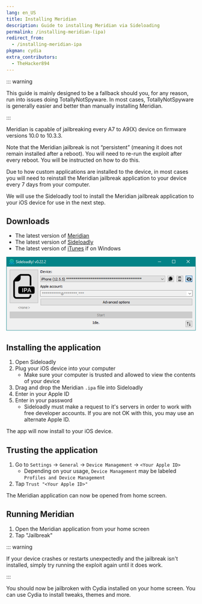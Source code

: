 ```yaml
---
lang: en_US
title: Installing Meridian
description: Guide to installing Meridian via Sideloading
permalink: /installing-meridian-(ipa)
redirect_from:
  - /installing-meridian-ipa
pkgman: cydia
extra_contributors:
  - TheHacker894
---
```


::: warning

This guide is mainly designed to be a fallback should you, for any reason, run into issues doing <router-link to="/using-tns">TotallyNotSpyware</router-link>. In most cases, TotallyNotSpyware is generally easier and better than manually installing Meridian.

:::

Meridian is capable of jailbreaking every A7 to A9(X) device on firmware versions 10.0 to 10.3.3.

Note that the Meridian jailbreak is <router-link to="/types-of-jailbreak/#semi-untethered-jailbreaks">not “persistent”</router-link> (meaning it does not remain installed after a reboot). You will need to re-run the exploit after every reboot. You will be instructed on how to do this.

Due to how custom applications are installed to the device, in most cases you will need to reinstall the Meridian jailbreak application to your device every 7 days from your computer.

We will use the Sideloadly tool to install the Meridian jailbreak application to your iOS device for use in the next step.

## Downloads

- The latest version of [Meridian](https://github.com/PsychoTea/MeridianJB/releases/download/v0.9-007/Meridian-v0.9-007.ipa)
- The latest version of [Sideloadly](https://sideloadly.io/)
- The latest version of [iTunes](https://www.apple.com/itunes/download/win32) if on Windows

![A screenshot of the Sideloadly application (Windows)](/assets/images/sideloadly_win.png)

## Installing the application

1. Open Sideloadly
1. Plug your iOS device into your computer
    - Make sure your computer is trusted and allowed to view the contents of your device
1. Drag and drop the Meridian `.ipa` file into Sideloadly
1. Enter in your Apple ID
1. Enter in your password
    - Sideloadly must make a request to it's servers in order to work with free developer accounts. If you are not OK with this, you may use an alternate Apple ID.

The app will now install to your iOS device.

## Trusting the application

1. Go to `Settings` -> `General` -> `Device Management` -> `<Your Apple ID>`
    - Depending on your usage, `Device Management` may be labeled `Profiles and Device Management`
1. Tap `Trust "<Your Apple ID>"`

The Meridian application can now be opened from home screen.

## Running Meridian

1. Open the Meridian application from your home screen
1. Tap "Jailbreak"

::: warning

If your device crashes or restarts unexpectedly and the jailbreak isn't installed, simply try running the exploit again until it does work.

:::

You should now be jailbroken with Cydia installed on your home screen. You can use Cydia to install <router-link to="/faq/#what-are-tweaks">tweaks</router-link>, themes and more.

